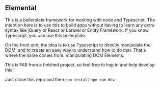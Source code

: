 ## Elemental

This is a boilerplate framework for working with node and Typescript. The intention here is to use this to build apps without having to learn any extra syntax like jQuery or React or Laravel or Entity Framework. If you know Typescript, you can use this boilerplate.

On the front end, the idea is to use Typescript to directly manipulate the DOM, and to create an easy way to understand how to do that. That's where the name comes from: manipulating DOM Elements.

This is FAR from a finished project, so feel free to hop in and help develop this!

Just clone this repo and then
`npm install`
`npm run dev`